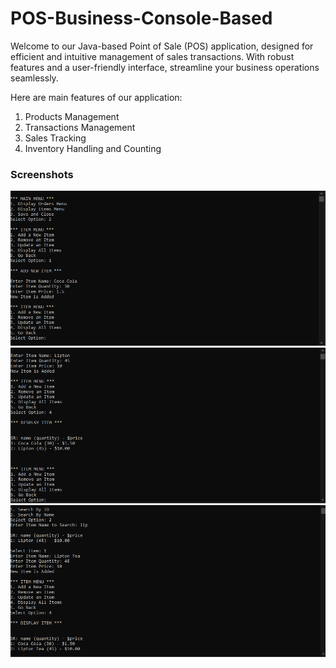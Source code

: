 # POS-Business-Console-Based
Welcome to our Java-based Point of Sale (POS) application, designed for efficient and intuitive management of sales transactions. With robust features and a user-friendly interface, streamline your business operations seamlessly.

Here are main features of our application:
1. Products Management
2. Transactions Management
3. Sales Tracking
4. Inventory Handling and Counting

### Screenshots

!["Display Image"](./Screenshots/1.png)
!["Display Image"](./Screenshots/2.png)
!["Display Image"](./Screenshots/3.png)

